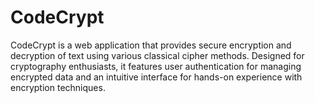 # CodeCrypt
CodeCrypt is a web application that provides secure encryption and decryption of text using various classical cipher methods. Designed for cryptography enthusiasts, it features user authentication for managing encrypted data and an intuitive interface for hands-on experience with encryption techniques.
